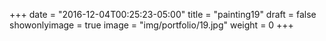 
+++
date = "2016-12-04T00:25:23-05:00"
title = "painting19"
draft = false
showonlyimage = true
image = "img/portfolio/19.jpg"
weight = 0
+++
